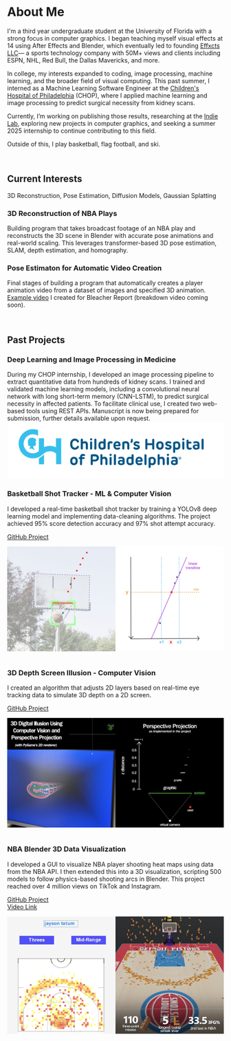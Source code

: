 # About Me

I'm a third year undergraduate student at the University of Florida with a strong focus in computer graphics. I began teaching myself visual effects at 14 using After Effects and Blender, which eventually led to founding <a href="https://www.effxcts.com" target="_blank">Effxcts LLC</a>— a sports technology company with 50M+ views and clients including ESPN, NHL, Red Bull, the Dallas Mavericks, and more.

In college, my interests expanded to coding, image processing, machine learning, and the broader field of visual computing. This past summer, I interned as a Machine Learning Software Engineer at the <a href="https://www.chop.edu/" target="_blank">Children's Hospital of Philadelphia</a> (CHOP), where I applied machine learning and image processing to predict surgical necessity from kidney scans.

Currently, I’m working on publishing those results, researching at the <a href="https://www.cise.ufl.edu/~eragan/indie.html" target="_blank">Indie Lab</a>, exploring new projects in computer graphics, and seeking a summer 2025 internship to continue contributing to this field.

Outside of this, I play basketball, flag football, and ski.

<br>

## Current Interests
3D Reconstruction, Pose Estimation, Diffusion Models, Gaussian Splatting

### 3D Reconstruction of NBA Plays
Building program that takes broadcast footage of an NBA play and reconstructs the 3D scene in Blender with accurate pose animations and real-world scaling. This leverages transformer-based 3D pose estimation, SLAM, depth estimation, and homography.

### Pose Estimaton for Automatic Video Creation
Final stages of building a program that automatically creates a player animation video from a dataset of images and specified 3D animation. <a href="https://www.instagram.com/p/DA3a4cXvk6R/?igsh=MTRrZmE4cTByNmlpdA%3D%3D&img_index=2" target="_blank">Example video</a> I created for Bleacher Report (breakdown video coming soon). 

<br>

## Past Projects
### Deep Learning and Image Processing in Medicine
During my CHOP internship, I developed an image processing pipeline to extract quantitative data from hundreds of kidney scans. I trained and validated machine learning models, including a convolutional neural network with long short-term memory (CNN-LSTM), to predict surgical necessity in affected patients. To facilitate clinical use, I created two web-based tools using REST APIs. Manuscript is now being prepared for submission, further details available upon request.
<img src="assets/chop_logo.png" alt="CHOP Logo" style="max-width: 100%; height: auto;">
<br>

### Basketball Shot Tracker - ML & Computer Vision
I developed a real-time basketball shot tracker by training a YOLOv8 deep learning model and implementing data-cleaning algorithms. The project achieved 95% score detection accuracy and 97% shot attempt accuracy.

<a href="https://github.com/avishah3/AI-Basketball-Shot-Detection-Tracker" target="_blank">GitHub Project</a>
<div style="display: flex; justify-content: space-between;">
  <img src="/assets/basketball1.png" alt="" style="width: 50%;"/>
  <img src="/assets/basketball2.png" alt="" style="width: 50%;"/>
</div>
<br>


### 3D Depth Screen Illusion - Computer Vision
I created an algorithm that adjusts 2D layers based on real-time eye tracking data to simulate 3D depth on a 2D screen.

<a href="https://github.com/avishah3/3D-Screen-Illusion-Using-Webcam" target="_blank">GitHub Project</a>
<div style="display: flex; justify-content: space-between;">
  <img src="/assets/3D1.png" alt="" style="width: 50%;"/>
  <img src="/assets/3D2.png" alt="" style="width: 50%;"/>
</div>
<br>


### NBA Blender 3D Data Visualization
I developed a GUI to visualize NBA player shooting heat maps using data from the NBA API. I then extended this into a 3D visualization, scripting 500 models to follow physics-based shooting arcs in Blender. This project reached over 4 million views on TikTok and Instagram.

<a href="https://github.com/avishah3/DSA-final-project" target="_blank">GitHub Project</a>
<br>
<a href="https://www.instagram.com/effxcts/reel/C1a-GdfgVMk/" target="_blank">Video Link</a>

<div style="display: flex; justify-content: space-between;">
  <img src="/assets/shot_chart.png" alt="" style="width: 50%;"/>
  <img src="/assets/pistons.png" alt="" style="width: 50%;"/>
</div>
<br>
